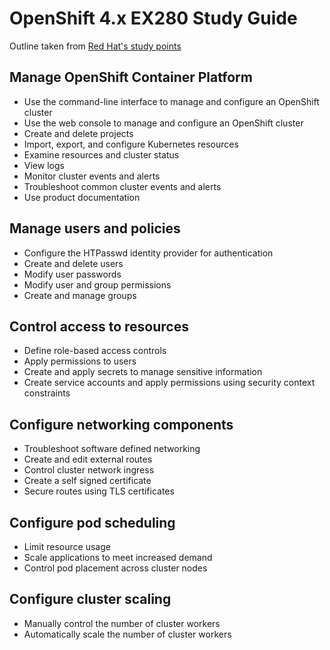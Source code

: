 # OpenShift 4.x EX280 Study Guide
Outline taken from [Red Hat's study points](https://www.redhat.com/en/services/training/ex280-red-hat-certified-specialist-in-openshift-administration-exam?section=Objectives)

## Manage OpenShift Container Platform
- Use the command-line interface to manage and configure an OpenShift cluster
- Use the web console to manage and configure an OpenShift cluster
- Create and delete projects
- Import, export, and configure Kubernetes resources
- Examine resources and cluster status
- View logs
- Monitor cluster events and alerts
- Troubleshoot common cluster events and alerts
- Use product documentation

## Manage users and policies
- Configure the HTPasswd identity provider for authentication
- Create and delete users
- Modify user passwords
- Modify user and group permissions
- Create and manage groups

## Control access to resources
- Define role-based access controls
- Apply permissions to users
- Create and apply secrets to manage sensitive information
- Create service accounts and apply permissions using security context constraints

## Configure networking components
- Troubleshoot software defined networking
- Create and edit external routes
- Control cluster network ingress
- Create a self signed certificate
- Secure routes using TLS certificates

## Configure pod scheduling
- Limit resource usage
- Scale applications to meet increased demand
- Control pod placement across cluster nodes

## Configure cluster scaling
- Manually control the number of cluster workers
- Automatically scale the number of cluster workers
